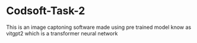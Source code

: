 # Codsoft-Task-2
This is an image captoning software made using pre trained model know as vitgpt2 which is a transformer neural network
